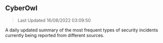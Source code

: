 ## CyberOwl 
> Last Updated 16/08/2022 03:09:50 


A daily updated summary of the most frequent types of security incidents currently being reported from different sources.

